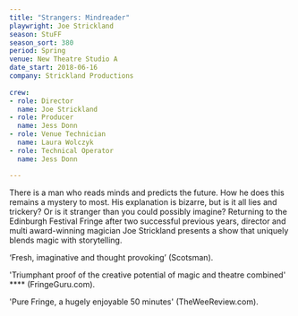 ```yaml
---
title: "Strangers: Mindreader"
playwright: Joe Strickland
season: StuFF
season_sort: 380
period: Spring
venue: New Theatre Studio A
date_start: 2018-06-16
company: Strickland Productions
  
crew:
- role: Director 
  name: Joe Strickland 
- role: Producer 
  name: Jess Donn 
- role: Venue Technician
  name: Laura Wolczyk
- role: Technical Operator
  name: Jess Donn

---
```


There is a man who reads minds and predicts the future. How he does this remains a mystery to most. His explanation is bizarre, but is it all lies and trickery? Or is it stranger than you could possibly imagine? Returning to the Edinburgh Festival Fringe after two successful previous years, director and multi award-winning magician Joe Strickland presents a show that uniquely blends magic with storytelling. 

‘Fresh, imaginative and thought provoking’ (Scotsman). 

'Triumphant proof of the creative potential of magic and theatre combined' \*\*\*\* (FringeGuru.com). 

'Pure Fringe, a hugely enjoyable 50 minutes' (TheWeeReview.com).
